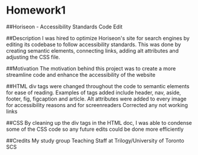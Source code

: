 # Homework1
##Horiseon - Accessibility Standards Code Edit

##Description
I was hired to optimize Horiseon's site for search engines by editing its codebase to follow accessibility standards. This was done by creating semantic elements, connecting links, adding alt attributes and adjusting the CSS file. 

##Motivation
The motivation behind this project was to create a more streamline code and enhance the accessibility of the website

##HTML
div tags were changed throughout the code to semantic elements for ease of reading. Examples of tags added include header, nav, aside, footer, fig, figcaption and article.
Alt attributes were added to every image for accessibility reasons and for screenreaders
Corrected any not working links

##CSS
By cleaning up the div tags in the HTML doc, I was able to condense some of the CSS code so any future edits could be done more efficiently

##Credits
My study group
Teaching Staff at Trilogy/University of Toronto SCS
